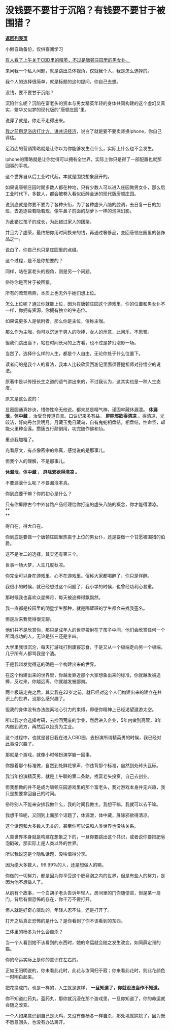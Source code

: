 # 没钱要不要甘于沉陷？有钱要不要甘于被围猎？

[**返回列表页**](/gzh/记忆承载3)

小懒自动备份，仅供查阅学习

[有人看了上午关于CBD里的精英，不过是唐顿庄园里的男女仆。](http://mp.weixin.qq.com/s?__biz=MzU0MjYwNDU2Mw==&mid=2247512140&idx=2&sn=b28acb9a243326398ff19a4a2c1ff32a&chksm=fb1adc30cc6d5526439fcf1bae0dac39494bcb085647f137f4671031c5abaca8578af521ed75&scene=21#wechat_redirect)  

来问我一个私人问题，就是跳出总体视角，仅就我个人，我是怎么选择的。

我个人的选择很简单，就是标题的这句提问，你自己去想。

没钱，要不要甘于沉陷？

沉陷什么呢？沉陷在富老头的资本与男女精英年轻的身体共同构建的这个虚幻又真实，繁华又似梦的现代版的“唐顿庄园”里。

说穿了就是，你走不走得出来。  

[我之前用足浴店打比方，讲共识经济](http://mp.weixin.qq.com/s?__biz=MzU0MjYwNDU2Mw==&mid=2247512133&idx=1&sn=e6087c126b8c8572e9b6c50cb110421d&chksm=fb1adc39cc6d552fb59596cb591924715f57d490fdb4d98a00fee38eeb787767aa6bf51dc8f7&scene=21#wechat_redirect)，说白了就是要不要卖肾换iphone，你自己评估。  

足浴店的营销策略就是让你以为你能够发生点什么，实际上什么也不会发生。  

iphone的策略就是让你觉得可以拥有全世界，实际上你只是得了一部配置也就那回事的手机。  

这个世界自从后工业时代起，本就是围绕想象展开的。  

如果说唐顿庄园时期多数人都在种地，只有少数人可以进入庄园做男女仆，那么后工业时代下，多数人，都会被卷入看似纸醉金迷的现代版唐顿庄园。  

说到底就是你要不要为了各种头衔，为了各种虚头八脑的腔调，去日复一日的加班，去追逐些若隐若现，像牛鼻子前面的胡萝卜一样的泡沫幻影。  

为此错过孩子的成长，为此错过家人的团聚。  

并且为了虚荣，最终把你用时间换来的钱，再通过奢侈品，变回唐顿庄园里的装饰品之一。  

说白了，你自己也只是庄园里的点缀。

这个过程，是不是你想要的？

同样，站在富老头的视角，则是另一个问题。  

俗称你是否甘于被围猎。

所有的莺莺燕燕，本质上也无外乎她们想上位。

怎么上位呢？通过你就能上位，因为在唐顿庄园这个游戏里，你的位置和男女仆不一样，你拥有资源，你拥有独立的生态位。

如果说更多人是依附者，那么你是主位，俗称主咖。

那么作为主咖，你可以沉迷于男人的吹捧，女人的示意，此间乐，不思蜀。  

但我们跳出当下，站在时间长河的上方看，也不过是梦幻泡影一场。

当然了，选择什么样的人生，都是个人自由，无论你处于什么位置下。  

读者问的是我个人的看法，我本人比较欣赏西游记里面须菩提祖师对孙悟空的说法。  

原著中是以传授长生之道的语气讲出来的，不过我认为，这其实也是一种人生态度。

原文是这么说的：

显密圆通真妙诀，惜修性命无他说。都来总是精气神，谨固牢藏休漏泄。 **休漏泄，体中藏** ，汝受吾传道自具。口诀记来多有益， **屏除邪欲得清凉**
。得清凉，光皎洁，好向丹台赏明月。月藏玉兔日藏乌，自有鬼蛇相盘结。相盘结，性命坚，却能火里种金莲。攒簇五行颠倒用，功完随作佛和仙。

重点我加粗了。  

光看原文，有点像密宗的修真，感觉说的是那事儿。  

但我个人的理解，不是那事儿。  

 **休漏泄，体中藏 ， **屏除邪欲得清凉** 。**

不要漏泄什么呢？不要漏泄本真。

你到底要干嘛？你的初心是什么？

只有你屏除古今中外各路产品经理给你打造的虚头八脑的概念，你才能得清凉。 **  
**

得自在，得大自在。  

你到底是要做一个唐顿庄园里热衷于上位的男女仆，还是要做一个甘愿被围猎的伯爵。

这不是唯二的选择，其实还有第三个。  

世事一场大梦，人生几度秋凉。

你完全可以身在游戏里，心不在游戏里。俗称大家都喝醉了，你只是佯醉。

我很小的时候，就已经想过这个问题了，我小学的时候，也曾经功利心甚重。  

那时候我也喜欢众星捧月，每天被追捧得飘飘然。  

我一直都是校园里的明星学生那种，就是隔壁班的学生都会来找我签名。  

但是后来我觉得很无聊。  

他们并不是欣赏你，那只是成年人的世界投射在了孩子中间，他们会欣赏任何一个所谓成功的人，无论是张三还是李四。  

大学里我很沉沦，每天打游戏打到废寝忘食，于是又从一个极端走向另一个极端，几乎所有人都骂我是个渣。

于是我越发觉得这的确是一个构建出来的世界。  

在这个构建出来的世界里，你越发靠近那个大家想象出来的标准，你就越发被追捧，反过来，你越远离，你就越发被鄙夷。

两个极端走完之后，其实我在22岁之前，就已经对这个人们构建出来的建立在共识上的世界，没那么感兴趣了。  

但我的身体没有办法脱离地心引力的束缚，即便你精神上已经渴望遨游太空。

所以我才会选择考研，去捡回荒废的学业，然后进入企业，5年内做到高管，8年内做到资方，再然后以投资为主业。  

这个过程中，也就是昔日我在进入CBD圈，去扮演所谓精英男的时候，我已经对此事没兴趣了。  

那就是个游戏，就像小时候扮演学霸一回事。  

你照着那个标准做，自然到处鲜花掌声，你违背那个标准，自然到处砖头瓦砾。  

我当年扮演精英男，就是上午聊的第二条路，找富老头投资，自己去创业。  

但我想做的并不是成为唐顿庄园游戏里的那个富老头，我对游戏本身并无兴趣，我只是想要拿回自己的时间。

俗称别人不能来安排我做什么，我的时间我做主。我想干嘛，我就可以去干嘛。

我想干嘛呢，又回到上面那个话题了，休漏泄，体中藏，屏除邪欲得清凉。

这个话题和大多数人无关的，甚至你可以说和人类世界也没啥关系。

人类世界本身就是构建在想象之下的，一旦你要跳出这个共识，或者说你要把肥皂泡戳破，那实际上是人类以外的世界。

所以我说这是个隐私话题，没啥值得分享。

因为绝大多数人，99.99%的人，还是想做人的嘛。

你做的一切努力，都是因为你享受这个肥皂泡之内的世界，但是有些人的努力，是因为他不想做人了。

从前有个故事，一个白胡子老头告诉年轻人，房间里的门你随便进，但是某一扇门，背后有很恐怖的存在，你千万不要打开。  

但人就是好奇心驱动的，年轻人忍不住，还是打开了。  

打开之后真正恐怖的是什么？是你看到了你不该看到的东西。  

三体里的杨冬为什么会自杀？  

当一个人看到她不该看到的东西时，她的命运就会随之发生改变，如同薛定谔的猫。

你的命运实际上是你的意识在左右的。

正如王阳明说的，你未看此花时，此花与汝同归于寂；你来看此花时，则此花颜色一时明白起来。

把花换成门，也是一样的，人生就是这样， **一旦知道了，你就没法当作不知道。**

你不知道红药丸，蓝药丸，那你就沉浸在那个游戏里，一旦你知道了，你的命运就会随之改变。

一个人如果意识到自己是火鸡，又没有像杨冬一样自杀，那处境就尴尬了，因为既不愿意回头，也没有办法离开。

